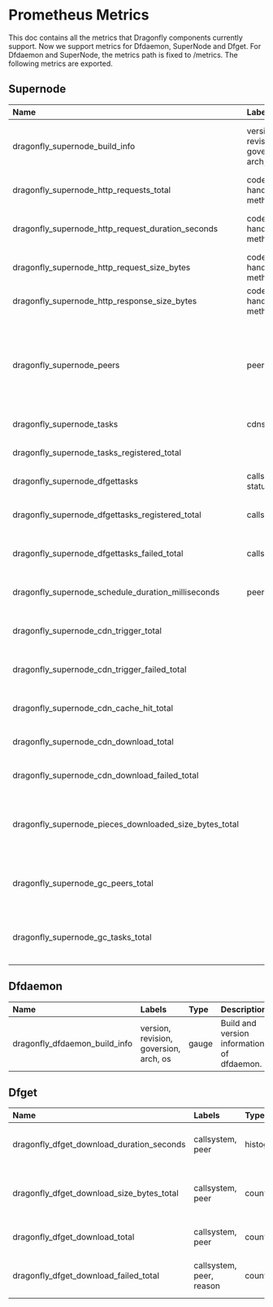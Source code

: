 # Prometheus Metrics

This doc contains all the metrics that Dragonfly components currently support. Now we support metrics for Dfdaemon, SuperNode and Dfget. For Dfdaemon and SuperNode, the metrics path is fixed to /metrics. The following metrics are exported.

## Supernode

Name                                                   | Labels                                 | Type      | Description
:----------------------------------------------------- | :--------------------------------------|:--------- | :----------
dragonfly_supernode_build_info                         | version, revision, goversion, arch, os | gauge     | Build and version information of supernode.
dragonfly_supernode_http_requests_total                | code, handler, method                  | counter   | Total number of http requests.
dragonfly_supernode_http_request_duration_seconds      | code, handler, method                  | histogram | HTTP request latency in seconds.
dragonfly_supernode_http_request_size_bytes            | code, handler, method                  | histogram | HTTP request size in bytes.
dragonfly_supernode_http_response_size_bytes           | code, handler, method                  | histogram | HTTP response size in bytes.
dragonfly_supernode_peers                              | peer                                   | gauge     | Dragonfly peers, the label peer consists of the hostname and ip address of one peer.
dragonfly_supernode_tasks                              | cdnstatus                              | gauge     | Dragonfly tasks.
dragonfly_supernode_tasks_registered_total             |                                        | counter   | Total times of registering new tasks.
dragonfly_supernode_dfgettasks                         | callsystem, status                     | gauge     | Dragonfly dfget tasks.
dragonfly_supernode_dfgettasks_registered_total        | callsystem                             | counter   | Total times of registering new dfgettasks.
dragonfly_supernode_dfgettasks_failed_total            | callsystem                             | counter   | Total times of failed dfgettasks.
dragonfly_supernode_schedule_duration_milliseconds     | peer                                   | histogram | Duration for task scheduling in milliseconds.
dragonfly_supernode_cdn_trigger_total                  |                                        | counter   | Total times of triggering cdn.
dragonfly_supernode_cdn_trigger_failed_total           |                                        | counter   | Total failed times of triggering cdn.
dragonfly_supernode_cdn_cache_hit_total                |                                        | counter   | Total times of hitting cdn cache.
dragonfly_supernode_cdn_download_total                 |                                        | counter   | Total times of cdn downloading.
dragonfly_supernode_cdn_download_failed_total          |                                        | counter   | Total failure times of cdn downloading.
dragonfly_supernode_pieces_downloaded_size_bytes_total |                                        | counter   | Total size of pieces downloaded from supernode in bytes.
dragonfly_supernode_gc_peers_total                     |                                        | counter   | Total number of peers that have been garbage collected.
dragonfly_supernode_gc_tasks_total                     |                                        | counter   | Total number of tasks that have been garbage collected.

## Dfdaemon

Name                          | Labels                                 | Type  | Description
:---------------------------- | :------------------------------------- | :---- | :----------
dragonfly_dfdaemon_build_info | version, revision, goversion, arch, os | gauge | Build and version information of dfdaemon.

## Dfget

Name                                      | Labels                   | Type      | Description
:---------------------------------------- | :----------------------- | :-------- | :----------
dragonfly_dfget_download_duration_seconds | callsystem, peer         | histogram | Dfget download duration in seconds.
dragonfly_dfget_download_size_bytes_total | callsystem, peer         | counter   | Total size of files downloaded by dfget in bytes.
dragonfly_dfget_download_total            | callsystem, peer         | counter   | Total times of dfget downloading.
dragonfly_dfget_download_failed_total     | callsystem, peer, reason | counter   | Total times of failed dfget downloading.
